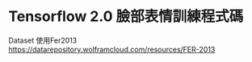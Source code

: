 # Tensorflow 2.0 臉部表情訓練程式碼
Dataset 使用Fer2013
https://datarepository.wolframcloud.com/resources/FER-2013

